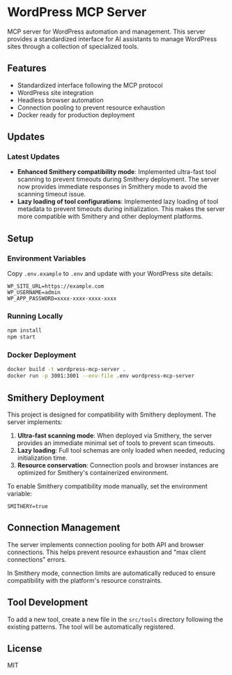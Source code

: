# WordPress MCP Server

MCP server for WordPress automation and management. This server provides a standardized interface for AI assistants to manage WordPress sites through a collection of specialized tools.

## Features

- Standardized interface following the MCP protocol
- WordPress site integration
- Headless browser automation
- Connection pooling to prevent resource exhaustion
- Docker ready for production deployment

## Updates

### Latest Updates

- **Enhanced Smithery compatibility mode**: Implemented ultra-fast tool scanning to prevent timeouts during Smithery deployment. The server now provides immediate responses in Smithery mode to avoid the scanning timeout issue.
- **Lazy loading of tool configurations**: Implemented lazy loading of tool metadata to prevent timeouts during initialization. This makes the server more compatible with Smithery and other deployment platforms.

## Setup

### Environment Variables

Copy `.env.example` to `.env` and update with your WordPress site details:

```
WP_SITE_URL=https://example.com
WP_USERNAME=admin
WP_APP_PASSWORD=xxxx-xxxx-xxxx-xxxx
```

### Running Locally

```bash
npm install
npm start
```

### Docker Deployment

```bash
docker build -t wordpress-mcp-server .
docker run -p 3001:3001 --env-file .env wordpress-mcp-server
```

## Smithery Deployment

This project is designed for compatibility with Smithery deployment. The server implements:

1. **Ultra-fast scanning mode**: When deployed via Smithery, the server provides an immediate minimal set of tools to prevent scan timeouts.
2. **Lazy loading**: Full tool schemas are only loaded when needed, reducing initialization time.
3. **Resource conservation**: Connection pools and browser instances are optimized for Smithery's containerized environment.

To enable Smithery compatibility mode manually, set the environment variable:
```
SMITHERY=true
```

## Connection Management

The server implements connection pooling for both API and browser connections. This helps prevent resource exhaustion and "max client connections" errors.

In Smithery mode, connection limits are automatically reduced to ensure compatibility with the platform's resource constraints.

## Tool Development

To add a new tool, create a new file in the `src/tools` directory following the existing patterns. The tool will be automatically registered.

## License

MIT 